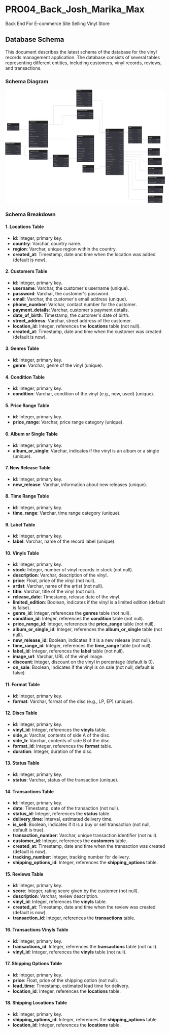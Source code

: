 # PRO04_Back_Josh_Marika_Max
Back End For E-commerce Site Selling Vinyl Store

## Database Schema

This document describes the latest schema of the database for the vinyl records management application. The database consists of several tables representing different entities, including customers, vinyl records, reviews, and transactions.

### Schema Diagram

![database schema](./docs/database-schema.svg)

### Schema Breakdown

#### 1. Locations Table
- **id**: Integer, primary key.
- **country**: Varchar, country name.
- **region**: Varchar, unique region within the country.
- **created_at**: Timestamp, date and time when the location was added (default is now).

#### 2. Customers Table
- **id**: Integer, primary key.
- **username**: Varchar, the customer's username (unique).
- **password**: Varchar, the customer's password.
- **email**: Varchar, the customer's email address (unique).
- **phone_number**: Varchar, contact number for the customer.
- **payment_details**: Varchar, customer's payment details.
- **date_of_birth**: Timestamp, the customer's date of birth.
- **street_address**: Varchar, street address of the customer.
- **location_id**: Integer, references the **locations** table (not null).
- **created_at**: Timestamp, date and time when the customer was created (default is now).

#### 3. Genres Table
- **id**: Integer, primary key.
- **genre**: Varchar, genre of the vinyl (unique).

#### 4. Condition Table
- **id**: Integer, primary key.
- **condition**: Varchar, condition of the vinyl (e.g., new, used) (unique).

#### 5. Price Range Table
- **id**: Integer, primary key.
- **price_range**: Varchar, price range category (unique).

#### 6. Album or Single Table
- **id**: Integer, primary key.
- **album_or_single**: Varchar, indicates if the vinyl is an album or a single (unique).

#### 7. New Release Table
- **id**: Integer, primary key.
- **new_release**: Varchar, information about new releases (unique).

#### 8. Time Range Table
- **id**: Integer, primary key.
- **time_range**: Varchar, time range category (unique).

#### 9. Label Table
- **id**: Integer, primary key.
- **label**: Varchar, name of the record label (unique).

#### 10. Vinyls Table
- **id**: Integer, primary key.
- **stock**: Integer, number of vinyl records in stock (not null).
- **description**: Varchar, description of the vinyl.
- **price**: Float, price of the vinyl (not null).
- **artist**: Varchar, name of the artist (not null).
- **title**: Varchar, title of the vinyl (not null).
- **release_date**: Timestamp, release date of the vinyl.
- **limited_edition**: Boolean, indicates if the vinyl is a limited edition (default is false).
- **genre_id**: Integer, references the **genres** table (not null).
- **condition_id**: Integer, references the **condition** table (not null).
- **price_range_id**: Integer, references the **price_range** table (not null).
- **album_or_single_id**: Integer, references the **album_or_single** table (not null).
- **new_release_id**: Boolean, indicates if it is a new release (not null).
- **time_range_id**: Integer, references the **time_range** table (not null).
- **label_id**: Integer, references the **label** table (not null).
- **image_url**: Varchar, URL of the vinyl image.
- **discount**: Integer, discount on the vinyl in percentage (default is 0).
- **on_sale**: Boolean, indicates if the vinyl is on sale (not null, default is false).

#### 11. Format Table
- **id**: Integer, primary key.
- **format**: Varchar, format of the disc (e.g., LP, EP) (unique).

#### 12. Discs Table
- **id**: Integer, primary key.
- **vinyl_id**: Integer, references the **vinyls** table.
- **side_a**: Varchar, contents of side A of the disc.
- **side_b**: Varchar, contents of side B of the disc.
- **format_id**: Integer, references the **format** table.
- **duration**: Integer, duration of the disc.

#### 13. Status Table
- **id**: Integer, primary key.
- **status**: Varchar, status of the transaction (unique).

#### 14. Transactions Table
- **id**: Integer, primary key.
- **date**: Timestamp, date of the transaction (not null).
- **status_id**: Integer, references the **status** table.
- **delivery_time**: Interval, estimated delivery time.
- **is_sell**: Boolean, indicates if it is a buy or sell transaction (not null, default is true).
- **transaction_number**: Varchar, unique transaction identifier (not null).
- **customer_id**: Integer, references the **customers** table.
- **created_at**: Timestamp, date and time when the transaction was created (default is now).
- **tracking_number**: Integer, tracking number for delivery.
- **shipping_options_id**: Integer, references the **shipping_options** table.

#### 15. Reviews Table
- **id**: Integer, primary key.
- **score**: Integer, rating score given by the customer (not null).
- **description**: Varchar, review description.
- **vinyl_id**: Integer, references the **vinyls** table.
- **created_at**: Timestamp, date and time when the review was created (default is now).
- **transaction_id**: Integer, references the **transactions** table.

#### 16. Transactions Vinyls Table
- **id**: Integer, primary key.
- **transactions_id**: Integer, references the **transactions** table (not null).
- **vinyl_id**: Integer, references the **vinyls** table (not null).

#### 17. Shipping Options Table
- **id**: Integer, primary key.
- **price**: Float, price of the shipping option (not null).
- **lead_time**: Timestamp, estimated lead time for delivery.
- **location_id**: Integer, references the **locations** table.

#### 18. Shipping Locations Table
- **id**: Integer, primary key.
- **shipping_options_id**: Integer, references the **shipping_options** table.
- **location_id**: Integer, references the **locations** table.